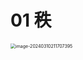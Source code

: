 # 01 秩

<img src="https://cvp.oss-cn-shanghai.aliyuncs.com/picgo/202403102117643.png" alt="image-20240310211707395" style="zoom:50%;" />